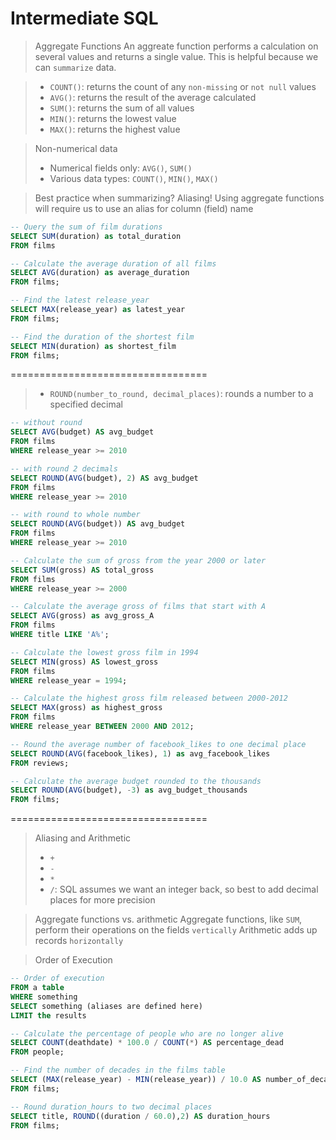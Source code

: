 # Intermediate SQL

> Aggregate Functions
> An aggreate function performs a calculation on several values and returns a single value. This is helpful because we can `summarize` data.

> - `COUNT()`: returns the count of any `non-missing` or `not null` values
> - `AVG()`: returns the result of the average calculated
> - `SUM()`: returns the sum of all values
> - `MIN()`: returns the lowest value
> - `MAX()`: returns the highest value

> Non-numerical data
>
> - Numerical fields only: `AVG()`, `SUM()`
> - Various data types: `COUNT()`, `MIN()`, `MAX()`

> Best practice when summarizing?
> Aliasing! Using aggregate functions will require us to use an alias for column (field) name

```sql
-- Query the sum of film durations
SELECT SUM(duration) as total_duration
FROM films

-- Calculate the average duration of all films
SELECT AVG(duration) as average_duration
FROM films;

-- Find the latest release_year
SELECT MAX(release_year) as latest_year
FROM films;

-- Find the duration of the shortest film
SELECT MIN(duration) as shortest_film
FROM films;
```

==================================

> - `ROUND(number_to_round, decimal_places)`: rounds a number to a specified decimal

```sql
-- without round
SELECT AVG(budget) AS avg_budget
FROM films
WHERE release_year >= 2010

-- with round 2 decimals
SELECT ROUND(AVG(budget), 2) AS avg_budget
FROM films
WHERE release_year >= 2010

-- with round to whole number
SELECT ROUND(AVG(budget)) AS avg_budget
FROM films
WHERE release_year >= 2010

-- Calculate the sum of gross from the year 2000 or later
SELECT SUM(gross) AS total_gross
FROM films
WHERE release_year >= 2000

-- Calculate the average gross of films that start with A
SELECT AVG(gross) as avg_gross_A
FROM films
WHERE title LIKE 'A%';

-- Calculate the lowest gross film in 1994
SELECT MIN(gross) AS lowest_gross
FROM films
WHERE release_year = 1994;

-- Calculate the highest gross film released between 2000-2012
SELECT MAX(gross) as highest_gross
FROM films
WHERE release_year BETWEEN 2000 AND 2012;

-- Round the average number of facebook_likes to one decimal place
SELECT ROUND(AVG(facebook_likes), 1) as avg_facebook_likes
FROM reviews;

-- Calculate the average budget rounded to the thousands
SELECT ROUND(AVG(budget), -3) as avg_budget_thousands
FROM films;

```

==================================

> Aliasing and Arithmetic
>
> - `+`
> - `-`
> - `*`
> - `/`: SQL assumes we want an integer back, so best to add decimal places for more precision

> Aggregate functions vs. arithmetic
> Aggregate functions, like `SUM`, perform their operations on the fields `vertically`
> Arithmetic adds up records `horizontally`

> Order of Execution

```sql
-- Order of execution
FROM a table
WHERE something
SELECT something (aliases are defined here)
LIMIT the results
```

```sql
-- Calculate the percentage of people who are no longer alive
SELECT COUNT(deathdate) * 100.0 / COUNT(*) AS percentage_dead
FROM people;

-- Find the number of decades in the films table
SELECT (MAX(release_year) - MIN(release_year)) / 10.0 AS number_of_decades
FROM films;

-- Round duration_hours to two decimal places
SELECT title, ROUND((duration / 60.0),2) AS duration_hours
FROM films;

```
